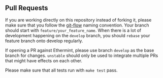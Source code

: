 ## Pull Requests
If you are working directly on this repository instead of forking it, please make sure
that you follow the [git-flow](http://nvie.com/posts/a-successful-git-branching-model/)
naming convention. 
Your branch should start with `feature/your_feature_name`. When there is a lot of development 
happening on the `develop` branch, you should `rebase` your feature branch onto develop 
regularly.

If opening a PR against Ethermint, please use branch `develop` as the base branch
for changes. 
`unstable` should only be used to integrate multiple PRs that might have effects on each other.

Please make sure that all tests run with `make test` pass.



